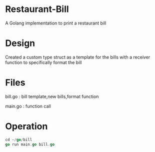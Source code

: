 # Restaurant-Bill

A Golang implementation to print a restaurant bill 

# Design

Created a custom type struct as a template for the bills with a receiver function to specifically format the bill 

# Files

bill.go : bill template,new bills,format function

main.go : function call


# Operation

```go
cd ~/go/bill
go run main.go bill.go
```


